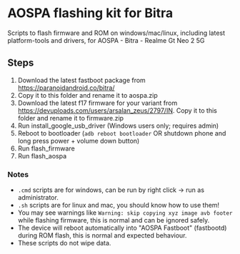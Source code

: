 # AOSPA flashing kit for Bitra

Scripts to flash firmware and ROM on windows/mac/linux, including latest platform-tools and drivers, for AOSPA - Bitra - Realme Gt Neo 2 5G

## Steps

1. Download the latest fastboot package from https://paranoidandroid.co/bitra/
2. Copy it to this folder and rename it to aospa.zip
3. Download the latest f17 firmware for your variant from https://devuploads.com/users/arsalan_zeus/2797/IN. Copy it to this folder and rename it to firmware.zip
5. Run install_google_usb_driver (Windows users only; requires admin)
6. Reboot to bootloader (`adb reboot bootloader` OR shutdown phone and long press power + volume down button)
7. Run flash_firmware
8. Run flash_aospa

### Notes
- `.cmd` scripts are for windows, can be run by right click -> run as administrator.
- `.sh` scripts are for linux and mac, you should know how to use them!
- You may see warnings like `Warning: skip copying xyz image avb footer` while flashing firmware, this is normal and can be ignored safely.
- The device will reboot automatically into "AOSPA Fastboot" (fastbootd) during ROM flash, this is normal and expected behaviour.
- These scripts do not wipe data.
